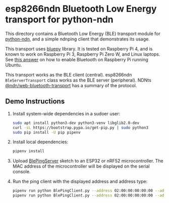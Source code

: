 # esp8266ndn Bluetooth Low Energy transport for python-ndn

This directory contains a Bluetooth Low Energy (BLE) transport module for [python-ndn](https://python-ndn.readthedocs.io/en/latest/), and a simple ndnping client that demonstrates its usage.

This transport uses [bluepy](https://github.com/IanHarvey/bluepy) library.
It is tested on Raspberry Pi 4, and is known to work on Raspberry Pi 3, Raspberry Pi Zero W, and Linux laptops.
See [this answer](https://raspberrypi.stackexchange.com/a/114588) on how to enable Bluetooth on Raspberry Pi running Ubuntu.

This transport works as the BLE client (central).
esp8266ndn `BleServerTransport` class works as the BLE server (peripheral).
NDNts [@ndn/web-bluetooth-transport](https://www.npmjs.com/package/@ndn/web-bluetooth-transport) has a summary of the protocol.

## Demo Instructions

1. Install system-wide dependencies in a sudoer user:

    ```bash
    sudo apt install python3-dev python3-venv libglib2.0-dev
    curl -sL https://bootstrap.pypa.io/get-pip.py | sudo python3
    sudo pip install -U pip pipenv
    ```

2. Install local dependencies:

    ```bash
    pipenv install
    ```

3. Upload [BlePingServer](../../examples/BlePingServer) sketch to an ESP32 or nRF52 microcontroller.
   The MAC address of the microcontroller will be displayed on the serial console.

4. Run the ping client with the displayed address and address type:

    ```bash
    pipenv run python BlePingClient.py --address 02:00:00:00:00:00 --addr-type public
    pipenv run python BlePingClient.py --address 02:00:00:00:00:00 --addr-type random
    ```
